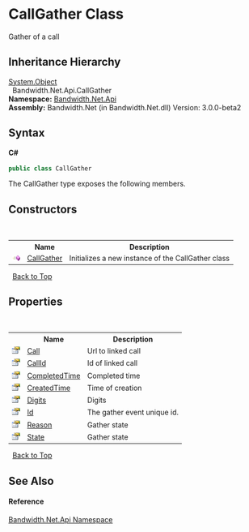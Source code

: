 ﻿# CallGather Class
 

Gather of a call


## Inheritance Hierarchy
<a href="http://msdn2.microsoft.com/en-us/library/e5kfa45b" target="_blank">System.Object</a><br />&nbsp;&nbsp;Bandwidth.Net.Api.CallGather<br />
**Namespace:**&nbsp;<a href ="N_Bandwidth_Net_Api.md">Bandwidth.Net.Api</a><br />**Assembly:**&nbsp;Bandwidth.Net (in Bandwidth.Net.dll) Version: 3.0.0-beta2

## Syntax

**C#**<br />
``` C#
public class CallGather
```

The CallGather type exposes the following members.


## Constructors
&nbsp;<table><tr><th></th><th>Name</th><th>Description</th></tr><tr><td>![Public method](media/pubmethod.gif "Public method")</td><td><a href ="M_Bandwidth_Net_Api_CallGather__ctor.md">CallGather</a></td><td>
Initializes a new instance of the CallGather class</td></tr></table>&nbsp;
<a href="#callgather-class">Back to Top</a>

## Properties
&nbsp;<table><tr><th></th><th>Name</th><th>Description</th></tr><tr><td>![Public property](media/pubproperty.gif "Public property")</td><td><a href ="P_Bandwidth_Net_Api_CallGather_Call.md">Call</a></td><td>
Url to linked call</td></tr><tr><td>![Public property](media/pubproperty.gif "Public property")</td><td><a href ="P_Bandwidth_Net_Api_CallGather_CallId.md">CallId</a></td><td>
Id of linked call</td></tr><tr><td>![Public property](media/pubproperty.gif "Public property")</td><td><a href ="P_Bandwidth_Net_Api_CallGather_CompletedTime.md">CompletedTime</a></td><td>
Completed time</td></tr><tr><td>![Public property](media/pubproperty.gif "Public property")</td><td><a href ="P_Bandwidth_Net_Api_CallGather_CreatedTime.md">CreatedTime</a></td><td>
Time of creation</td></tr><tr><td>![Public property](media/pubproperty.gif "Public property")</td><td><a href ="P_Bandwidth_Net_Api_CallGather_Digits.md">Digits</a></td><td>
Digits</td></tr><tr><td>![Public property](media/pubproperty.gif "Public property")</td><td><a href ="P_Bandwidth_Net_Api_CallGather_Id.md">Id</a></td><td>
The gather event unique id.</td></tr><tr><td>![Public property](media/pubproperty.gif "Public property")</td><td><a href ="P_Bandwidth_Net_Api_CallGather_Reason.md">Reason</a></td><td>
Gather state</td></tr><tr><td>![Public property](media/pubproperty.gif "Public property")</td><td><a href ="P_Bandwidth_Net_Api_CallGather_State.md">State</a></td><td>
Gather state</td></tr></table>&nbsp;
<a href="#callgather-class">Back to Top</a>

## See Also


#### Reference
<a href ="N_Bandwidth_Net_Api.md">Bandwidth.Net.Api Namespace</a><br />